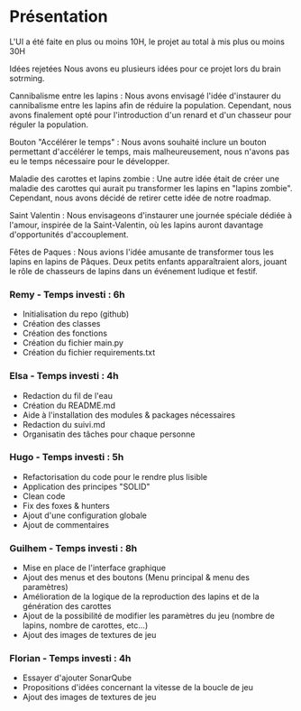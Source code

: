 # Présentation

L'UI a été faite en plus ou moins 10H, le projet au total à mis plus ou moins 30H

Idées rejetées
Nous avons eu plusieurs idées pour ce projet lors du brain sotrming.

Cannibalisme entre les lapins : Nous avons envisagé l'idée d'instaurer du cannibalisme entre les lapins afin de réduire la population. Cependant, nous avons finalement opté pour l'introduction d'un renard et d'un chasseur pour réguler la population.

Bouton "Accélérer le temps" : Nous avons souhaité inclure un bouton permettant d'accélérer le temps, mais malheureusement, nous n'avons pas eu le temps nécessaire pour le développer.

Maladie des carottes et lapins zombie : Une autre idée était de créer une maladie des carottes qui aurait pu transformer les lapins en "lapins zombie". Cependant, nous avons décidé de retirer cette idée de notre roadmap.

Saint Valentin : Nous envisageons d'instaurer une journée spéciale dédiée à l'amour, inspirée de la Saint-Valentin, où les lapins auront davantage d'opportunités d'accouplement.

Fêtes de Paques : Nous avions l'idée amusante de transformer tous les lapins en lapins de Pâques. Deux petits enfants apparaîtraient alors, jouant le rôle de chasseurs de lapins dans un événement ludique et festif.

### Remy - Temps investi : 6h
- Initialisation du repo (github)
- Création des classes 
- Création des fonctions
- Création du fichier main.py
- Création du fichier requirements.txt

### Elsa - Temps investi : 4h
- Redaction du fil de l'eau
- Création du README.md
- Aide à l'installation des modules & packages nécessaires
- Redaction du suivi.md
- Organisatin des tâches pour chaque personne

### Hugo - Temps investi : 5h
- Refactorisation du code pour le rendre plus lisible
- Application des principes "SOLID"
- Clean code
- Fix des foxes & hunters
- Ajout d'une configuration globale
- Ajout de commentaires

### Guilhem - Temps investi : 8h
- Mise en place de l'interface graphique
- Ajout des menus et des boutons (Menu principal & menu des paramètres)
- Amélioration de la logique de la reproduction des lapins et de la génération des carottes
- Ajout de la possibilité de modifier les paramètres du jeu (nombre de lapins, nombre de carottes, etc...)
- Ajout des images de textures de jeu

### Florian - Temps investi : 4h
- Essayer d'ajouter SonarQube
- Propositions d'idées concernant la vitesse de la boucle de jeu
- Ajout des images de textures de jeu
